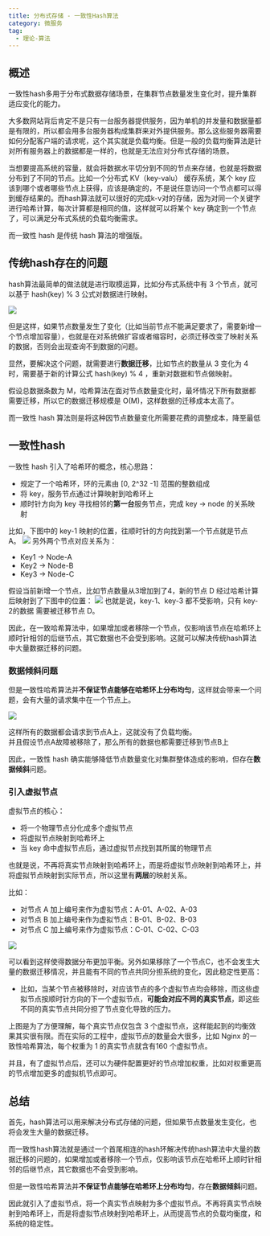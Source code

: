 ```yaml
---
title: 分布式存储 - 一致性Hash算法
category: 微服务
tag:
  - 理论-算法
---
```




## 概述
一致性hash多用于分布式数据存储场景，在集群节点数量发生变化时，提升集群适应变化的能力。

大多数网站背后肯定不是只有一台服务器提供服务，因为单机的并发量和数据量都是有限的，所以都会用多台服务器构成集群来对外提供服务。那么这些服务器需要如何分配客户端的请求呢，这个其实就是负载均衡。但是一般的负载均衡算法是针对所有服务器上的数据都是一样的，也就是无法应对分布式存储的场景。

当想要提高系统的容量，就会将数据水平切分到不同的节点来存储，也就是将数据分布到了不同的节点。比如一个分布式 KV（key-valu） 缓存系统，某个 key 应该到哪个或者哪些节点上获得，应该是确定的，不是说任意访问一个节点都可以得到缓存结果的。而hash算法就可以很好的完成k-v对的存储，因为对同一个关键字进行哈希计算，每次计算都是相同的值，这样就可以将某个 key 确定到一个节点了，可以满足分布式系统的负载均衡需求。

而一致性 hash 是传统 hash 算法的增强版。

## 传统hash存在的问题

hash算法最简单的做法就是进行取模运算，比如分布式系统中有 3 个节点，就可以基于 hash(key) % 3 公式对数据进行映射。

![](https://seven97-blog.oss-cn-hangzhou.aliyuncs.com/imgs/202404271619996.png)

但是这样，如果节点数量发生了变化（比如当前节点不能满足要求了，需要新增一个节点增加容量），也就是在对系统做扩容或者缩容时，必须迁移改变了映射关系的数据，否则会出现查询不到数据的问题。

显然，要解决这个问题，就需要进行**数据迁移**，比如节点的数量从 3 变化为 4 时，需要基于新的计算公式 hash(key) % 4 ，重新对数据和节点做映射。

假设总数据条数为 M，哈希算法在面对节点数量变化时，最坏情况下所有数据都需要迁移，所以它的数据迁移规模是 O(M)，这样数据的迁移成本太高了。

而一致性 hash 算法则是将这种因节点数量变化所需要花费的调整成本，降至最低

## 一致性hash
一致性 hash 引入了哈希环的概念，核心思路：
- 规定了一个哈希环，环的元素由 [0, 2^32 -1] 范围的整数组成
- 将 key，服务节点通过计算映射到哈希环上
- 顺时针方向为 key 寻找相邻的**第一台**服务节点，完成 key -> node 的关系映射

比如，下图中的 key-1 映射的位置，往顺时针的方向找到第一个节点就是节点 A。
![](https://seven97-blog.oss-cn-hangzhou.aliyuncs.com/imgs/202404271620743.png)
另外两个节点对应关系为：

- Key1 -> Node-A
- Key2 -> Node-B
- Key3 -> Node-C

假设当前新增一个节点，比如节点数量从3增加到了4，新的节点 D 经过哈希计算后映射到了下图中的位置：
![](https://seven97-blog.oss-cn-hangzhou.aliyuncs.com/imgs/202404271620021.png)
也就是说，key-1、key-3 都不受影响，只有 key-2的数据 需要被迁移节点 D。

因此，在一致哈希算法中，如果增加或者移除一个节点，仅影响该节点在哈希环上顺时针相邻的后继节点，其它数据也不会受到影响。这就可以解决传统hash算法中大量数据迁移的问题。

### 数据倾斜问题
但是一致性哈希算法并**不保证节点能够在哈希环上分布均匀**，这样就会带来一个问题，会有大量的请求集中在一个节点上。

![](https://seven97-blog.oss-cn-hangzhou.aliyuncs.com/imgs/202404271620435.png)

这样所有的数据都会请求到节点A上，这就没有了负载均衡。  
并且假设节点A故障被移除了，那么所有的数据也都需要迁移到节点B上

因此，一致性 hash 确实能够降低节点数量变化对集群整体造成的影响，但存在**数据倾斜**问题。

### 引入虚拟节点

虚拟节点的核心：
- 将一个物理节点分化成多个虚拟节点
- 将虚拟节点映射到哈希环上
- 当 key 命中虚拟节点后，通过虚拟节点找到其所属的物理节点

也就是说，不再将真实节点映射到哈希环上，而是将虚拟节点映射到哈希环上，并将虚拟节点映射到实际节点，所以这里有**两层**的映射关系。

比如：
- 对节点 A 加上编号来作为虚拟节点：A-01、A-02、A-03
- 对节点 B 加上编号来作为虚拟节点：B-01、B-02、B-03
- 对节点 C 加上编号来作为虚拟节点：C-01、C-02、C-03

![](https://seven97-blog.oss-cn-hangzhou.aliyuncs.com/imgs/202404271620952.png)

可以看到这样使得数据分布更加平衡。另外如果移除了一个节点C，也不会发生大量的数据迁移情况，并且能有不同的节点共同分担系统的变化，因此稳定性更高：  
- 比如，当某个节点被移除时，对应该节点的多个虚拟节点均会移除，而这些虚拟节点按顺时针方向的下一个虚拟节点，**可能会对应不同的真实节点**，即这些不同的真实节点共同分担了节点变化导致的压力。

上图是为了方便理解，每个真实节点仅包含 3 个虚拟节点，这样能起到的均衡效果其实很有限。而在实际的工程中，虚拟节点的数量会大很多，比如 Nginx 的一致性哈希算法，每个权重为 1 的真实节点就含有160 个虚拟节点。

并且，有了虚拟节点后，还可以为硬件配置更好的节点增加权重，比如对权重更高的节点增加更多的虚拟机节点即可。

## 总结
首先，hash算法可以用来解决分布式存储的问题，但如果节点数量发生变化，也将会发生大量的数据迁移。

而一致性hash算法就是通过一个首尾相连的hash环解决传统hash算法中大量的数据迁移的问题的，如果增加或者移除一个节点，仅影响该节点在哈希环上顺时针相邻的后继节点，其它数据也不会受到影响。

但是一致性哈希算法并**不保证节点能够在哈希环上分布均匀**，存在**数据倾斜**问题。

因此就引入了虚拟节点，将一个真实节点映射为多个虚拟节点。不再将真实节点映射到哈希环上，而是将虚拟节点映射到哈希环上，从而提高节点的负载均衡度，和系统的稳定性。



<!-- @include: @article-footer.snippet.md -->     

